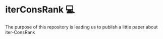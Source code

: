 # iterConsRank 💻

The purpose of this repository is leading us to publish a little paper about iter-ConsRank
